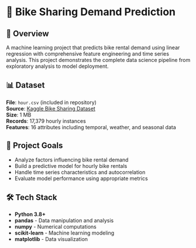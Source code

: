 # 🚴 Bike Sharing Demand Prediction

## 📖 Overview
A machine learning project that predicts bike rental demand using linear regression with comprehensive feature engineering and time series analysis. This project demonstrates the complete data science pipeline from exploratory analysis to model deployment.

## 📊 Dataset
**File**: `hour.csv` (included in repository)  
**Source**: [Kaggle Bike Sharing Dataset](https://www.kaggle.com/datasets/lakshmi25npathi/bike-sharing-dataset)  
**Size**: 1 MB  
**Records**: 17,379 hourly instances  
**Features**: 16 attributes including temporal, weather, and seasonal data

## 🎯 Project Goals
- Analyze factors influencing bike rental demand
- Build a predictive model for hourly bike rentals
- Handle time series characteristics and autocorrelation
- Evaluate model performance using appropriate metrics

## 🛠 Tech Stack
- **Python 3.8+**
- **pandas** - Data manipulation and analysis
- **numpy** - Numerical computations
- **scikit-learn** - Machine learning modeling
- **matplotlib** - Data visualization

